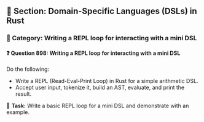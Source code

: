 ## 📘 Section: Domain-Specific Languages (DSLs) in Rust
### 🔹 Category: Writing a REPL loop for interacting with a mini DSL
#### ❓ Question 898: Writing a REPL loop for interacting with a mini DSL

Do the following:

- Write a REPL (Read-Eval-Print Loop) in Rust for a simple arithmetic DSL.
- Accept user input, tokenize it, build an AST, evaluate, and print the result.

🔧 **Task:** Write a basic REPL loop for a mini DSL and demonstrate with an example.
